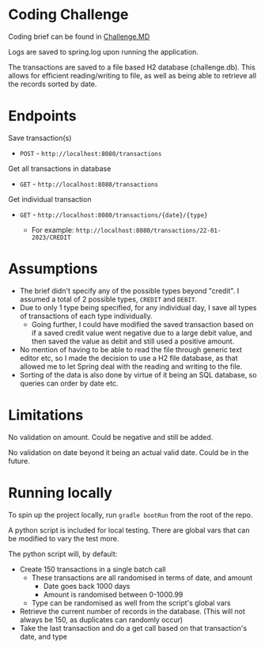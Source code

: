 # Coding Challenge
Coding brief can be found in [Challenge.MD](Challenge.MD)

Logs are saved to spring.log upon running the application.

The transactions are saved to a file based H2 database (challenge.db). This allows for efficient reading/writing to file, as well as being able to retrieve all the records sorted by date.

# Endpoints
Save transaction(s)

* `POST` - `http://localhost:8080/transactions`

Get all transactions in database

* `GET` - `http://localhost:8080/transactions`

Get individual transaction

* `GET` - `http://localhost:8080/transactions/{date}/{type}`

  * For example: `http://localhost:8080/transactions/22-01-2023/CREDIT`

# Assumptions
* The brief didn't specify any of the possible types beyond "credit". I assumed a total of 2 possible types, `CREDIT` and `DEBIT`.
* Due to only 1 type being specified, for any individual day, I save all types of transactions of each type individually. 
  * Going further, I could have modified the saved transaction based on if a saved credit value went negative due to a large debit value, and then saved the value as debit and still used a positive amount.
* No mention of having to be able to read the file through generic text editor etc, so I made the decision to use a H2 file database, as that allowed me to let Spring deal with the reading and writing to the file.
* Sorting of the data is also done by virtue of it being an SQL database, so queries can order by date etc. 

# Limitations
No validation on amount. Could be negative and still be added.

No validation on date beyond it being an actual valid date. Could be in the future.

# Running locally
To spin up the project locally, run `gradle bootRun` from the root of the repo.

A python script is included for local testing. There are global vars that can be modified to vary the test more.

The python script will, by default:
* Create 150 transactions in a single batch call
  * These transactions are all randomised in terms of date, and amount
    * Date goes back 1000 days
    * Amount is randomised between 0-1000.99
  * Type can be randomised as well from the script's global vars
* Retrieve the current number of records in the database. (This will not always be 150, as duplicates can randomly occur)
* Take the last transaction and do a get call based on that transaction's date, and type
